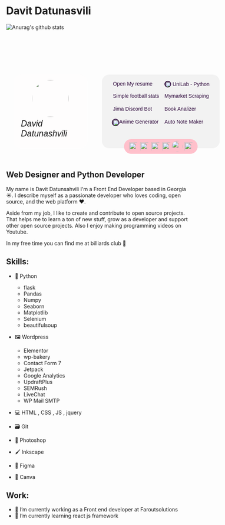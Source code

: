 
# Davit Datunasvili

![Anurag's github stats](https://github-readme-stats.vercel.app/api?username=ddatunashvili&theme=tokyonight&show_icons=true)

<link rel="preconnect" href="https://fonts.googleapis.com"><link rel="preconnect" href="https://fonts.gstatic.com" crossorigin><link href="https://fonts.googleapis.com/css2?family=Barlow+Condensed:ital,wght@0,300;0,500;0,700;1,200;1,300;1,500&display=swap" rel="stylesheet"><style>.skin *{box-sizing:border-box;margin:0;padding:0;font-family:'Barlow Condensed',sans-serif;font-weight:300}.skin{border-radius:5px;background:url(https://dm0qx8t0i9gc9.cloudfront.net/thumbnails/video/GTYSdDW/videoblocks-abstract-polygon-blue-pink-background_b78neb3og_thumbnail-1080_01.png) no-repeat;background-size:cover;width:600px;height:250px;overflow:hidden!important;margin:auto;margin-top:100px}.profile{border-radius:20px;margin:20px;padding:20px!important;width:200px;display:inline-flex!important;flex-direction:column;justify-content:center!important;align-items:center!important;background-color:rgba(255,252,252,.349);backdrop-filter:blur(1px);height:200px;box-shadow:1px 1px 10px rgba(255,255,255,.692)}.profile img{border-radius:50%;width:100px;margin-bottom:5px;width:100px}.profile p{font-size:23px;font-style:italic;font-weight:200;border-bottom:1px solid rgba(255,255,255,.692)}.profile a,.profile i{cursor:pointer;margin-top:5px;font-size:27px;color:#000;float:left;margin-left:4px;line-height:25px}.profile i:hover{color:rgba(255,255,255,.459)}.projects{display:grid;grid-template-columns:1fr 1fr;border-radius:20px;margin:20px;padding:20px!important;width:320px;grid-template-rows:30px;float:right;background-color:rgba(233,233,233,.548);backdrop-filter:blur(1px);height:200px;box-shadow:1px 1px 10px rgba(255,255,255,.692);align-items:center}.post{margin-bottom:5px;height:30px}.post a{margin-left:10px;text-decoration:none;color:#2d083b}.post a:hover{color:#8b25b0;text-shadow:0 0 20px #fff,0 0 30px #b83be6,0 0 40px #b83be6,0 0 50px #b83be6,0 0 60px #b83be6,0 0 70px #b83be6,0 0 80px #b83be6}.post img{width:18px;background-color:#2d083b;border:2px solid #2d083b;border-radius:50%}.post span{vertical-align:top}.stat_1,.stat_2{height:40px;width:100%;background:pink;bottom:0!important;padding-top:10px;padding-bottom:10px;margin-top:20px;display:flex;align-items:center!important;width:100px}.stat_1{border-top-left-radius:40px;border-bottom-left-radius:40px;justify-content:center;padding-left:10px;margin-left:40px!important}.stat_2{border-top-right-radius:40px;border-bottom-right-radius:40px;justify-content:center;padding-right:10px;margin-right:-38px!important}.stat_1 img{margin:0 auto;width:30px;padding:4px}.stat_2 img{margin:0 auto;width:30px;padding:4px}.stat_1 a:hover,.stat_2 a:hover{box-sizing:border-box;border-bottom:2px #b83be6 solid}</style><script src="https://kit.fontawesome.com/f24d87d665.js" crossorigin="anonymous"></script><div class="skin"><div class="profile"><img src="https://avatars.githubusercontent.com/u/71693187?v=4" alt=""><p class="nickname">David Datunashvili</p><div class="social"><a href="https://github.com/ddatunashvili" target="_self"><i class="fa-brands fa-github-alt"></i></a><a href="https://www.linkedin.com/in/ddatunashvili/"><i class="fa-brands fa-linkedin"></i></a><a href="https://www.facebook.com/ddatunashvilii"><i class="fa-brands fa-facebook"></i></a><a href="https://www.instagram.com/ddatunashvilii"><i class="fa-brands fa-instagram"></i></a></div></div><div class="projects"><div class="post"><a href="https://drive.google.com/file/d/1KUTOJ-okIL-tlKtIYPNRK_DAjTriMq7_/view?usp=sharing" target="_blank"><i class="fa-sharp fa-solid fa-file-pdf"></i>Open My resume</a></div><div class="post"><a style="display:flex;align-items:center" href="https://drive.google.com/file/d/1QgMQYhezgUkoDuAD1rvp9zRbKnUyLQh3/view?usp=sharing" target="_blank"><img class="unilab" crossorigin="anonymous" src="https://media-private.canva.com/begSo/MAFLZebegSo/1/t.png?X-Amz-Algorithm=AWS4-HMAC-SHA256&amp;X-Amz-Credential=AKIAJWF6QO3UH4PAAJ6Q%2F20220905%2Fus-east-1%2Fs3%2Faws4_request&amp;X-Amz-Date=20220905T155533Z&amp;X-Amz-Expires=34167&amp;X-Amz-Signature=2d38c65e67ea5272d141e6f815ad0fef6016213f3b75a10c8466b2a9f895a70e&amp;X-Amz-SignedHeaders=host&amp;response-expires=Tue%2C%2006%20Sep%202022%2001%3A25%3A00%20GMT"><span style="margin-left:4px">UniLab - Python</span></a></div><div class="post"><a href="https://github.com/ddatunashvili/football_stats.py" target="_blank"><i class="fa-solid fa-chart-line"></i>Simple football stats</a></div><div class="post"><a href="https://github.com/ddatunashvili/sales_agent.py" target="_blank"><i class="fa-solid fa-database"></i>Mymarket Scraping</a></div><div class="post"><a href="https://github.com/ddatunashvili/jima_bot.py" target="_blank"><i class="fa-solid fa-user-tie"></i>Jima Discord Bot</a></div><div class="post"><a href="https://github.com/ddatunashvili/book_checker.py" target="_blank"><i class="fa-solid fa-book"></i>Book Analizer</a></div><div class="post"><a href="https://github.com/ddatunashvili/Gojo_satori" target="_blank"><img style="width:20px;margin-left:-3px" src="https://img.icons8.com/doodle/344/satoru-gojo.png" alt=""><span>Anime Generator</span></a></div><div class="post"><a href="https://github.com/ddatunashvili/Auto_Paraphraze" target="_blank"><i class="fa-solid fa-note-sticky"></i>Auto Note Maker</a></div><div class="stat_1"><a href="https://flask.palletsprojects.com/en/2.2.x/"><img src="https://cdn.iconscout.com/icon/free/png-256/flask-51-285137.png" alt=""></a><a href="https://pandas.pydata.org/"><img src="https://cdn-icons-png.flaticon.com/512/48/48674.png" alt=""></a><a href="https://numpy.org/"><img src="https://cdn-icons-png.flaticon.com/512/3430/3430812.png" alt=""></a></div><div class="stat_2"><a href="https://seaborn.pydata.org/"><img src="https://user-images.githubusercontent.com/315810/92159303-30d41100-edfb-11ea-8107-1c5352202571.png" alt=""></a><a href="https://selenium-python.readthedocs.io/"><img style="border-radius:50%;padding:0" src="https://pbs.twimg.com/profile_images/986990489214902272/vt2slFtJ_400x400.jpg" alt=""></a><a href="https://beautiful-soup-4.readthedocs.io/en/latest/"><img src="https://cdn-icons-png.flaticon.com/512/2388/2388080.png" alt=""></a></div></div></div>


## Web Designer and  Python Developer

My name is Davit Datunsahvili I'm a Front End Developer based in Georgia ☀️. 
I describe myself as a passionate developer who loves coding, open source, and the web platform ❤️.

Aside from my job, I like to create and contribute to open source projects. That helps me to learn a ton of new stuff, 
grow as a developer and support other open source projects. Also I enjoy making programming videos on Youtube.

In my free time you can find me at billiards club 🎱



## Skills: 
* 🐍 Python 
    *  flask
    *  Pandas
    *  Numpy
    *  Seaborn
    *  Matplotlib
    *  Selenium
    *  beautifulsoup
    
* 🖼️ Wordpress
    * Elementor
    * wp-bakery
    * Contact Form 7
    * Jetpack
    * Google Analytics
    * UpdraftPlus
    * SEMRush
    * LiveChat
    * WP Mail SMTP
    
* 💻 HTML , CSS , JS , jquery
* 🗃️ Git
* 🎨 Photoshop
* 🖌️ Inkscape   
* 🌈 Figma
* 🖖 Canva   



    

        
## Work:
- 🔭 I’m currently working as a Front  end developer at Faroutsolutions
- 🌱 I’m currently learning react js framework 


